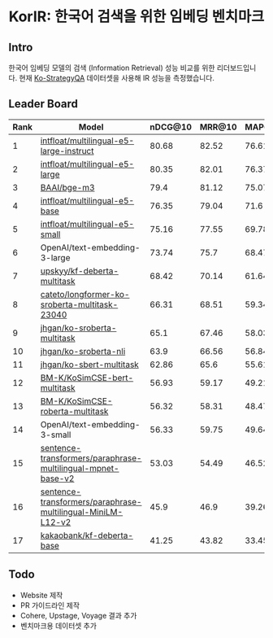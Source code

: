 <h1 align="center">KorIR: 한국어 검색을 위한 임베딩 벤치마크</h1>

## Intro

한국어 임베딩 모델의 검색 (Information Retrieval) 성능 비교를 위한 리더보드입니다.
현재 [Ko-StrategyQA](https://huggingface.co/datasets/taeminlee/Ko-StrategyQA) 데이터셋을 사용해 IR 성능을 측정했습니다.

## Leader Board

| Rank | Model                                                      | nDCG@10 | MRR@10 | MAP@10 | Recall@10 | Average |
|------|------------------------------------------------------------|---------|--------|--------|-----------|---------|
| 1    | [intfloat/multilingual-e5-large-instruct](https://huggingface.co/intfloat/multilingual-e5-large-instruct)                    | 80.68   | 82.52  | 76.61  | 85.74     | 81.39   |
| 2    | [intfloat/multilingual-e5-large](https://huggingface.co/intfloat/multilingual-e5-large)                             | 80.35   | 82.01  | 76.37  | 85.4      | 81.03   |
| 3    | [BAAI/bge-m3](https://huggingface.co/BAAI/bge-m3)                                                | 79.4    | 81.12  | 75.07  | 85.2      | 80.2    |
| 4    | [intfloat/multilingual-e5-base](https://huggingface.co/intfloat/multilingual-e5-base)                              | 76.35   | 79.04  | 71.6   | 82.06     | 77.26   |
| 5    | [intfloat/multilingual-e5-small](https://huggingface.co/intfloat/multilingual-e5-small)                             | 75.16   | 77.55  | 69.78  | 82.17     | 76.16   |
| 6    | OpenAI/text-embedding-3-large                                     | 73.74   | 75.7   | 68.47  | 80.99     | 74.73   |
| 7    | [upskyy/kf-deberta-multitask](https://huggingface.co/upskyy/kf-deberta-multitask)                                | 68.42   | 70.14  | 61.64  | 78.71     | 69.73   |
| 8    | [cateto/longformer-ko-sroberta-multitask-23040](https://huggingface.co/cateto/longformer-ko-sroberta-multitask-23040)              | 66.31   | 68.51  | 59.34  | 76.62     | 67.69   |
| 9    | [jhgan/ko-sroberta-multitask](https://huggingface.co/jhgan/ko-sroberta-multitask)                                | 65.1    | 67.46  | 58.03  | 75.41     | 66.5    |
| 10   | [jhgan/ko-sroberta-nli](https://huggingface.co/jhgan/ko-sroberta-nli)                                      | 63.9    | 66.56  | 56.84  | 74.09     | 65.35   |
| 11   | [jhgan/ko-sbert-multitask](https://huggingface.co/jhgan/ko-sbert-multitask)                                   | 62.86   | 65.6   | 55.61  | 73.34     | 64.35   |
| 12   | [BM-K/KoSimCSE-bert-multitask](BM-K/KoSimCSE-bert-multitask)                               | 56.93   | 59.17  | 49.21  | 69.03     | 58.59   |
| 13   | [BM-K/KoSimCSE-roberta-multitask](https://huggingface.co/BM-K/KoSimCSE-roberta-multitask)                            | 56.32   | 58.31  | 48.47  | 68.66     | 57.94   |
| 14   | OpenAI/text-embedding-3-small                                     | 56.33   | 59.75  | 49.64  | 65.53     | 57.81   |
| 15   | [sentence-transformers/paraphrase-multilingual-mpnet-base-v2](https://huggingface.co/sentence-transformers/paraphrase-multilingual-mpnet-base-v2) | 53.03   | 54.49  | 46.52  | 63.25     | 54.32   |
| 16   | [sentence-transformers/paraphrase-multilingual-MiniLM-L12-v2](https://huggingface.co/sentence-transformers/paraphrase-multilingual-MiniLM-L12-v2) | 45.9    | 46.9   | 39.26  | 57.04     | 47.28   |
| 17   | [kakaobank/kf-deberta-base](https://huggingface.co/kakaobank/kf-deberta-base)                                  | 41.25   | 43.82  | 33.45  | 53.42     | 42.99   |

## Todo
- Website 제작
- PR 가이드라인 제작
- Cohere, Upstage, Voyage 결과 추가
- 벤치마크용 데이터셋 추가


